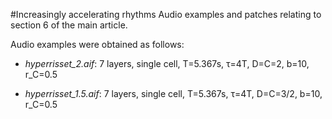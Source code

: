 #Increasingly accelerating rhythms
Audio examples and patches relating to section 6 of the main article.

Audio examples were obtained as follows:

* *hyperrisset_2.aif*: 7 layers, single cell, T=5.367s, τ=4T, D=C=2, b=10, r_C=0.5

* *hyperrisset_1.5.aif*: 7 layers, single cell, T=5.367s, τ=4T, D=C=3/2, b=10, r_C=0.5